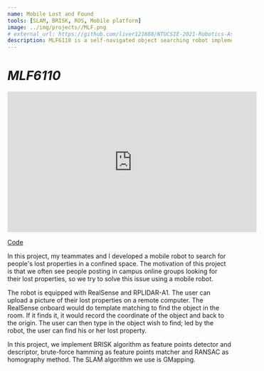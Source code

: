 ```yaml
---
name: Mobile Lost and Found
tools: [SLAM, BRISK, ROS, Mobile platform]
image: ../img/projects//MLF.png
# external_url: https://github.com/liver121888/NTUCSIE-2021-Robotics-Assignments/tree/master/FP_team6
description: MLF6110 is a self-navigated object searching robot implementing BRISK algorithm and Gmapping.
---
```

# _MLF6110_
<iframe width="560" height="315" src="https://www.youtube.com/embed/9vGfJ9OHpAs" title="YouTube video player" frameborder="0" allow="accelerometer; autoplay; clipboard-write; encrypted-media; gyroscope; picture-in-picture" allowfullscreen></iframe>

[Code](https://github.com/liver121888/NTUCSIE-2021-Robotics-Assignments/tree/master/FP_team6)

In this project, my teammates and I developed a mobile robot to search for people's lost properties in a confined space. The motivation of this project is that we often see people posting in campus online groups looking for their lost properties, so we try to solve this issue using a mobile robot.

The robot is equipped with RealSense and RPLIDAR-A1. The user can upload a picture of their lost properties on a remote computer. The RealSense onboard would do template matching to find the object in the room. If it finds it, it would record the coordinate of the object and back to the origin.  The user can then type in the object wish to find; led by the robot, the user can find his or her lost property.

In this project, we implement BRISK algorithm as feature points detector and descriptor, brute-force hamming as feature points matcher and RANSAC as homography method. The SLAM algorithm we use is GMapping.